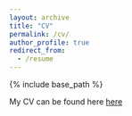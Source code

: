 ```yaml
---
layout: archive
title: "CV"
permalink: /cv/
author_profile: true
redirect_from:
  - /resume
---
```


{% include base_path %}

My CV can be found here [here](/files/CV_TongXia.pdf)
